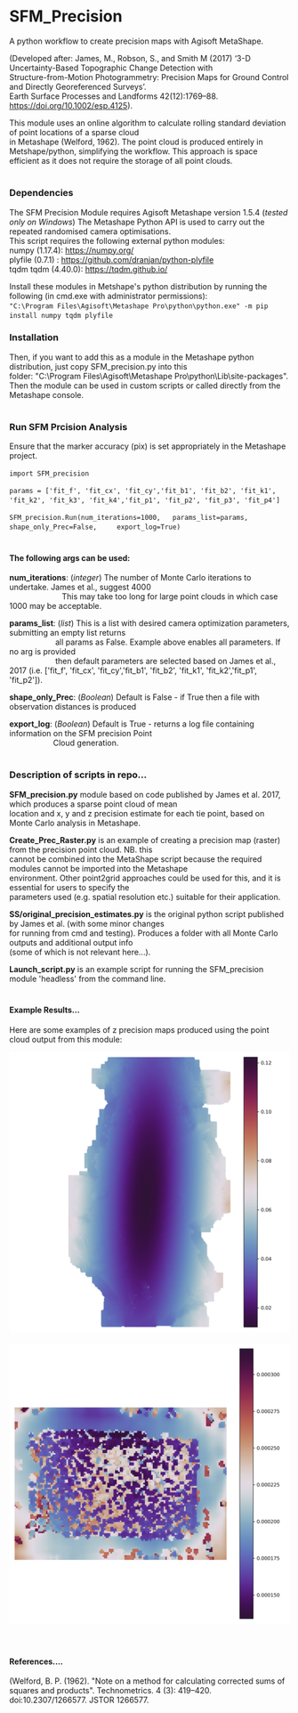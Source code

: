 # SFM_Precision
A python workflow to create precision maps with Agisoft MetaShape.

(Developed after: James, M., Robson, S., and Smith M (2017) ‘3-D Uncertainty-Based Topographic Change Detection with  
Structure-from-Motion Photogrammetry: Precision Maps for Ground Control and Directly Georeferenced Surveys’.  
Earth Surface Processes and Landforms 42(12):1769–88. https://doi.org/10.1002/esp.4125).

This module uses an online algorithm to calculate rolling standard deviation of point locations of a sparse cloud  
in Metashape (Welford, 1962). The point cloud is produced entirely in Metshape/python, simplifying the workflow. This approach is
space efficient as it does not require the storage of all point clouds. 

# 
### Dependencies
The SFM Precision Module requires Agisoft Metashape version 1.5.4 (*tested only on Windows*)
The Metashape Python API is used to carry out the repeated randomised camera optimisations.  
This script requires the following external python modules:  
numpy (1.17.4): https://numpy.org/  
plyfile (0.7.1) : https://github.com/dranjan/python-plyfile  
tqdm tqdm (4.40.0): https://tqdm.github.io/  

Install these modules in Metshape's python distribution by running the following (in cmd.exe with administrator permissions):      
`"C:\Program Files\Agisoft\Metashape Pro\python\python.exe" -m pip install numpy tqdm plyfile` 

### Installation  

Then, if you want to add this as a module in the Metashape python distribution, just copy SFM_precision.py into this   
folder: "C:\Program Files\Agisoft\Metashape Pro\python\Lib\site-packages". Then the module can be used in custom 
scripts or called directly from the Metashape console.  

#
### Run SFM Prcision Analysis

Ensure that the marker accuracy (pix) is set appropriately in the Metashape project. 

`import SFM_precision`
  
`params = ['fit_f', 'fit_cx', 'fit_cy','fit_b1', 'fit_b2', 'fit_k1',  
'fit_k2', 'fit_k3', 'fit_k4','fit_p1', 'fit_p2', 'fit_p3', 'fit_p4']`
  
`SFM_precision.Run(num_iterations=1000,  
                   params_list=params,  
                   shape_only_Prec=False,    
                   export_log=True)`  
                   
#
#### The following args can be used:
**num_iterations**: (*integer*) The number of Monte Carlo iterations to undertake. James et al., suggest 4000  
&nbsp;&nbsp;&nbsp;&nbsp;&nbsp;&nbsp;&nbsp;&nbsp;&nbsp;&nbsp;&nbsp;&nbsp;&nbsp;&nbsp;&nbsp;&nbsp;&nbsp;&nbsp;&nbsp;&nbsp;&nbsp;&nbsp;&nbsp;
This may take too long for large point clouds in which case 1000 may be acceptable.

**params_list**: (*list*) This is a list with desired camera optimization parameters, submitting an empty list returns    
&nbsp;&nbsp;&nbsp;&nbsp;&nbsp;&nbsp;&nbsp;&nbsp;&nbsp;&nbsp;&nbsp;&nbsp;&nbsp;&nbsp;&nbsp;&nbsp;&nbsp;&nbsp;&nbsp;&nbsp;
all params as False. Example above enables all parameters. If no arg is provided  
&nbsp;&nbsp;&nbsp;&nbsp;&nbsp;&nbsp;&nbsp;&nbsp;&nbsp;&nbsp;&nbsp;&nbsp;&nbsp;&nbsp;&nbsp;&nbsp;&nbsp;&nbsp;&nbsp;&nbsp;
then default parameters are selected based on James et al., 2017 (i.e. ['fit_f', 'fit_cx', 'fit_cy','fit_b1', 'fit_b2', 'fit_k1', 'fit_k2','fit_p1', 'fit_p2']).  
                    
**shape_only_Prec**: (*Boolean*) Default is False - if True then a file with observation distances is produced  

**export_log**: (*Boolean*) Default is True - returns a log file containing information on the SFM precision Point  
&nbsp;&nbsp;&nbsp;&nbsp;&nbsp;&nbsp;&nbsp;&nbsp;&nbsp;&nbsp;&nbsp;&nbsp;&nbsp;&nbsp;&nbsp;&nbsp;&nbsp;&nbsp;&nbsp;
Cloud generation.

#
### Description of scripts in repo...
**SFM_precision.py** module based on code published by James et al. 2017, which produces a sparse point cloud of mean   
location and x, y and z precision estimate for each tie point, based on Monte Carlo analysis in Metashape.

**Create_Prec_Raster.py** is an example of creating a precision map (raster) from the precision point cloud. NB. this  
cannot be combined into the MetaShape script because the required modules cannot be imported into the Metashape  
environment. Other point2grid approaches could be used for this, and it is essential for users to specify the  
parameters used (e.g. spatial resolution etc.) suitable for their application.

**SS/original_precision_estimates.py** is the original python script published by James et al. (with some minor changes  
for running from cmd and testing). Produces a folder with all Monte Carlo outputs and additional output info  
(some of which is not relevant here...).

**Launch_script.py** is an example script for running the SFM_precision module 'headless' from the command line.

#
#### Example Results...
Here are some examples of z precision maps produced using the point cloud output from this module:  

![CWC example](./Example_Images/CWC_example.png)  
&nbsp;
&nbsp;
![Experimental Plot example](./Example_Images/Prec_Pia_NEW1000it.png)
&nbsp;

#
#### References....
(Welford, B. P. (1962). "Note on a method for calculating corrected sums of squares and products". Technometrics. 4 (3): 419–420. doi:10.2307/1266577. JSTOR 1266577.
